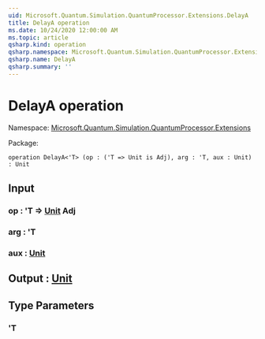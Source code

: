```yaml
---
uid: Microsoft.Quantum.Simulation.QuantumProcessor.Extensions.DelayA
title: DelayA operation
ms.date: 10/24/2020 12:00:00 AM
ms.topic: article
qsharp.kind: operation
qsharp.namespace: Microsoft.Quantum.Simulation.QuantumProcessor.Extensions
qsharp.name: DelayA
qsharp.summary: ''
---
```


# DelayA operation

Namespace: [Microsoft.Quantum.Simulation.QuantumProcessor.Extensions](xref:Microsoft.Quantum.Simulation.QuantumProcessor.Extensions)

Package: [](https://nuget.org/packages/)




```qsharp
operation DelayA<'T> (op : ('T => Unit is Adj), arg : 'T, aux : Unit) : Unit
```


## Input

### op : 'T => [Unit](xref:microsoft.quantum.lang-ref.unit) Adj




### arg : 'T




### aux : [Unit](xref:microsoft.quantum.lang-ref.unit)





## Output : [Unit](xref:microsoft.quantum.lang-ref.unit)



## Type Parameters

### 'T

